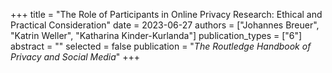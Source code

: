 +++
title = "The Role of Participants in Online Privacy Research: Ethical and Practical Consideration"
date = 2023-06-27
authors = ["Johannes Breuer", "Katrin Weller", "Katharina Kinder-Kurlanda"]
publication_types = ["6"]
abstract = ""
selected = false
publication = "*The Routledge Handbook of Privacy and Social Media*"
+++

